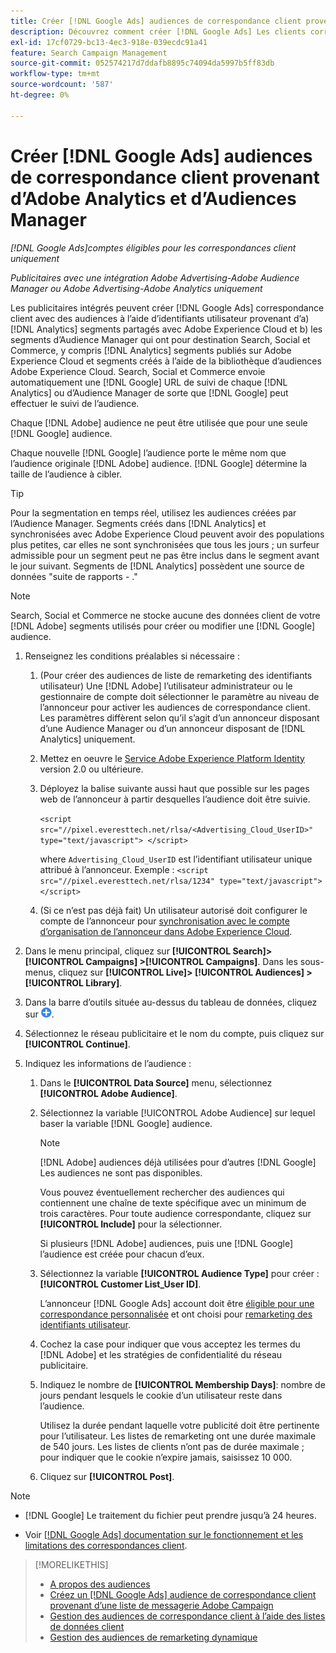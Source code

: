 ```yaml
---
title: Créer [!DNL Google Ads] audiences de correspondance client provenant de [!DNL Adobe] audiences
description: Découvrez comment créer [!DNL Google Ads] Les clients correspondent aux audiences de vos audiences Adobe Analytics et d’Audience Manager existantes.
exl-id: 17cf0729-bc13-4ec3-918e-039ecdc91a41
feature: Search Campaign Management
source-git-commit: 052574217d7ddafb8895c74094da5997b5ff83db
workflow-type: tm+mt
source-wordcount: '587'
ht-degree: 0%

---
```


# Créer [!DNL Google Ads] audiences de correspondance client provenant d’Adobe Analytics et d’Audiences Manager

*[!DNL Google Ads]comptes éligibles pour les correspondances client uniquement*

*Publicitaires avec une intégration Adobe Advertising-Adobe Audience Manager ou Adobe Advertising-Adobe Analytics uniquement*

Les publicitaires intégrés peuvent créer [!DNL Google Ads] correspondance client avec des audiences à l’aide d’identifiants utilisateur provenant d’a) [!DNL Analytics] segments partagés avec Adobe Experience Cloud et b) les segments d’Audience Manager qui ont pour destination Search, Social et Commerce, y compris [!DNL Analytics] segments publiés sur Adobe Experience Cloud et segments créés à l’aide de la bibliothèque d’audiences Adobe Experience Cloud. Search, Social et Commerce envoie automatiquement une [!DNL Google] URL de suivi de chaque [!DNL Analytics] ou d’Audience Manager de sorte que [!DNL Google] peut effectuer le suivi de l’audience.

Chaque [!DNL Adobe] audience ne peut être utilisée que pour une seule [!DNL Google] audience.

Chaque nouvelle [!DNL Google] l’audience porte le même nom que l’audience originale [!DNL Adobe] audience. [!DNL Google] détermine la taille de l’audience à cibler.

>[!TIP]
>
>Pour la segmentation en temps réel, utilisez les audiences créées par l’Audience Manager. Segments créés dans [!DNL Analytics] et synchronisées avec Adobe Experience Cloud peuvent avoir des populations plus petites, car elles ne sont synchronisées que tous les jours ; un surfeur admissible pour un segment peut ne pas être inclus dans le segment avant le jour suivant. Segments de [!DNL Analytics] possèdent une source de données &quot;suite de rapports - .&quot;

>[!NOTE]
>
>Search, Social et Commerce ne stocke aucune des données client de votre [!DNL Adobe] segments utilisés pour créer ou modifier une [!DNL Google] audience.

1. Renseignez les conditions préalables si nécessaire :

   1. (Pour créer des audiences de liste de remarketing des identifiants utilisateur) Une [!DNL Adobe] l’utilisateur administrateur ou le gestionnaire de compte doit sélectionner le paramètre au niveau de l’annonceur pour activer les audiences de correspondance client. Les paramètres diffèrent selon qu’il s’agit d’un annonceur disposant d’une Audience Manager ou d’un annonceur disposant de [!DNL Analytics] uniquement.

   1. Mettez en oeuvre le [Service Adobe Experience Platform Identity](https://experienceleague.adobe.com/docs/id-service/using/home.html) version 2.0 ou ultérieure.

   1. Déployez la balise suivante aussi haut que possible sur les pages web de l’annonceur à partir desquelles l’audience doit être suivie.

      `<script src="//pixel.everesttech.net/rlsa/<Advertising_Cloud_UserID>" type="text/javascript"> </script>`

      where `Advertising_Cloud_UserID` est l’identifiant utilisateur unique attribué à l’annonceur. Exemple :  `<script src="//pixel.everesttech.net/rlsa/1234" type="text/javascript"> </script>`

   1. (Si ce n’est pas déjà fait) Un utilisateur autorisé doit configurer le compte de l’annonceur pour [synchronisation avec le compte d’organisation de l’annonceur dans Adobe Experience Cloud](/help/search-social-commerce/admin/sync-adobe-audiences.md).

1. Dans le menu principal, cliquez sur **[!UICONTROL Search]> [!UICONTROL Campaigns] >[!UICONTROL Campaigns]**. Dans les sous-menus, cliquez sur **[!UICONTROL Live]> [!UICONTROL Audiences] >[!UICONTROL Library]**.

1. Dans la barre d’outils située au-dessus du tableau de données, cliquez sur ![Créer](/help/search-social-commerce/assets/add.png "Créer").

1. Sélectionnez le réseau publicitaire et le nom du compte, puis cliquez sur **[!UICONTROL Continue]**.

1. Indiquez les informations de l’audience :

   1. Dans le **[!UICONTROL Data Source]** menu, sélectionnez **[!UICONTROL Adobe Audience]**.

   1. Sélectionnez la variable [!UICONTROL Adobe Audience] sur lequel baser la variable [!DNL Google] audience.

      >[!NOTE]
      >
      >[!DNL Adobe] audiences déjà utilisées pour d’autres [!DNL Google] Les audiences ne sont pas disponibles.

      Vous pouvez éventuellement rechercher des audiences qui contiennent une chaîne de texte spécifique avec un minimum de trois caractères. Pour toute audience correspondante, cliquez sur **[!UICONTROL Include]** pour la sélectionner.

      Si plusieurs [!DNL Adobe] audiences, puis une [!DNL Google] l’audience est créée pour chacun d’eux.

   1. Sélectionnez la variable **[!UICONTROL Audience Type]** pour créer : **[!UICONTROL Customer List_User ID]**.

      L’annonceur [!DNL Google Ads] account doit être [éligible pour une correspondance personnalisée](https://support.google.com/adspolicy/answer/6299717) et ont choisi pour [remarketing des identifiants utilisateur](https://support.google.com/google-ads/answer/9199250).

   1. Cochez la case pour indiquer que vous acceptez les termes du [!DNL Adobe] et les stratégies de confidentialité du réseau publicitaire.

   1. Indiquez le nombre de **[!UICONTROL Membership Days]**: nombre de jours pendant lesquels le cookie d’un utilisateur reste dans l’audience.

      Utilisez la durée pendant laquelle votre publicité doit être pertinente pour l’utilisateur. Les listes de remarketing ont une durée maximale de 540 jours. Les listes de clients n’ont pas de durée maximale ; pour indiquer que le cookie n’expire jamais, saisissez 10 000.

   1. Cliquez sur **[!UICONTROL Post]**.

>[!NOTE]
>
>* [!DNL Google] Le traitement du fichier peut prendre jusqu’à 24 heures.
>
>* Voir [[!DNL Google Ads] documentation sur le fonctionnement et les limitations des correspondances client](https://support.google.com/displayvideo/answer/9539301).

>[!MORELIKETHIS]
>
>* [A propos des audiences](audience-about.md)
>* [Créez un [!DNL Google Ads] audience de correspondance client provenant d’une liste de messagerie Adobe Campaign](google-audience-from-campaign-email-list.md)
>* [Gestion des audiences de correspondance client à l’aide des listes de données client](audience-from-customer-data-list.md)
>* [Gestion des audiences de remarketing dynamique](audience-dynamic-remarketing-manage.md)
